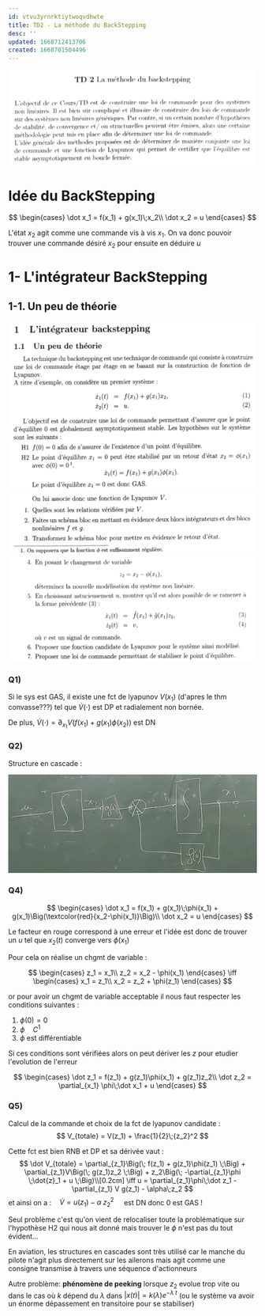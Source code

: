```yaml
---
id: vtvu3yrnrktiytwoqvdhwte
title: TD2 - La méthode du BackStepping
desc: ''
updated: 1668712413706
created: 1668701504496
---
```


![](/assets/images/B2.CNL.TD2.Sujet-01.png)

# Idée du BackStepping

$$
\begin{cases}
\dot x_1 = f(x_1) + g(x_1)\;x_2\\
\dot x_2 = u
\end{cases}
$$

L'état $x_2$ agit comme une commande vis à vis $x_1$. On va donc pouvoir trouver une commande désiré $x_2$ pour ensuite en déduire $u$




# 1- L'intégrateur BackStepping

## 1-1. Un peu de théorie

![](/assets/images/B2.CNL.TD2.Sujet-02.png)
![](/assets/images/B2.CNL.TD2.Sujet-03.png)
![](/assets/images/B2.CNL.TD2.Sujet-04.png)

### Q1)

Si le sys est GAS, il existe une fct de lyapunov $V(x_1)$ (d'apres le thm convasse???) tel que $\dot V(\cdot)$ est DP et radialement non bornée.

De plus, $\dot V(\cdot) = \partial_{x_1} V\Big( f(x_1)+g(x_1)\phi(x_2) \Big)$ est DN

### Q2)

Structure en cascade :

![](/assets/images/B2.CNL.TD2.BB20221117-01.png)

### Q4)

$$
\begin{cases}
\dot x_1 = f(x_1) + g(x_1)\;\phi(x_1) + g(x_1)\Big(\textcolor{red}{x_2-\phi(x_1)}\Big)\\
\dot x_2 = u
\end{cases}
$$

Le facteur en rouge correspond à une erreur et l'idée est donc de trouver un $u$ tel que $x_2(t)$ converge vers $\phi(x_1)$

Pour cela on réalise un chgmt de variable :

$$
\begin{cases}
z_1 = x_1\\
z_2 = x_2 - \phi(x_1)
\end{cases}
\iff
\begin{cases}
x_1 = z_1\\
x_2 = z_2 + \phi(z_1)
\end{cases}
$$

or pour avoir un chgmt de variable acceptable il nous faut respecter les conditions suivantes :
1. $\phi(0)=0$
2. $\phi \quad C^1$
3. $\phi$ est différentiable

Si ces conditions sont vérifiées alors on peut dériver les $z$ pour etudier l'evolution de l'erreur

$$
\begin{cases}
\dot z_1 = f(z_1) + g(z_1)\phi(x_1) + g(z_1)z_2\\
\dot z_2 = \partial_{x_1} \phi\;\dot x_1 + u
\end{cases}
$$

### Q5)

Calcul de la commande et choix de la fct de lyapunov candidate :
$$
V_{totale} = V(z_1) + \frac{1}{2}\;{z_2}^2
$$

Cette fct est bien RNB et DP et sa dérivée vaut :
$$
\dot V_{totale} = \partial_{z_1}\Big(\; f(z_1) + g(z_1)\phi(z_1) \;\Big) + \partial_{z_1}V\Big(\; g(z_1)z_2 \;\Big) + z_2\Big(\; -\partial_{z_1}\phi \;\dot{z}_1 + u \;\Big)\\[0.2cm]
\iff u = \partial_{z_1}\phi\;\dot z_1 -\partial_{z_1} V g(z_1) - \alpha\;z_2
$$
et ainsi on a :$\quad \dot V = u(z_1) - \alpha\;{z_2}^2\quad$ est DN donc $0$ est GAS !

Seul problème c'est qu'on vient de relocaliser toute la problématique sur l'hypothèse H2 qui nous ait donné mais trouver le $\phi$ n'est pas du tout évident...

En aviation, les structures en cascades sont très utilisé car le manche du pilote n'agit plus directement sur les ailerons mais agit comme une consigne transmise à travers une séquence d'actionneurs

Autre problème: **phénomène de peeking** lorsque $z_2$ evolue trop vite  ou dans le cas où $k$ dépend du $\lambda$ dans $|x(t)|=k(\lambda)e^{-\lambda\;t}$ (ou le système va avoir un énorme dépassement en transitoire pour se stabiliser) 
